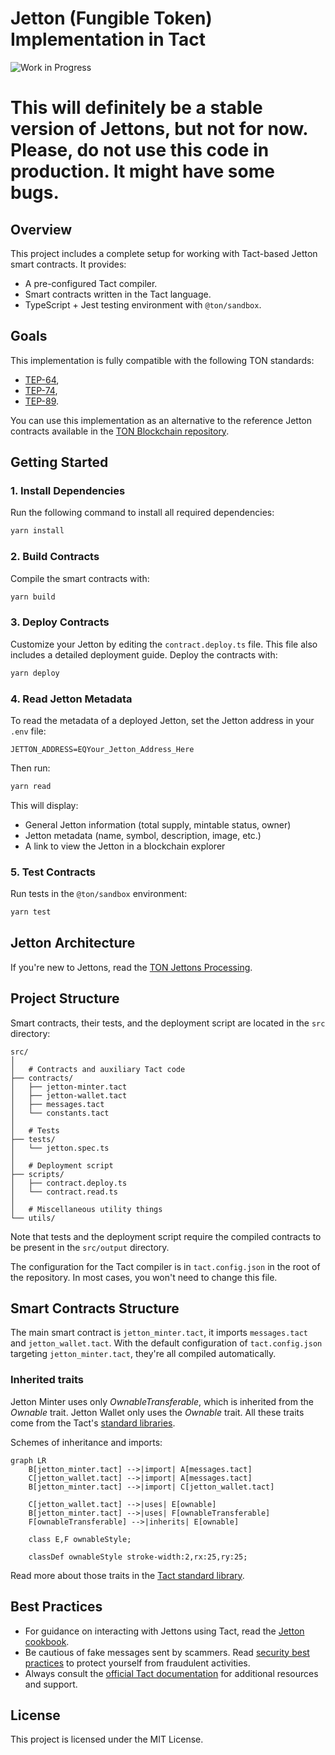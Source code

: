 # Jetton (Fungible Token) Implementation in Tact

![Work in Progress](https://img.shields.io/badge/Work_In_Progress-Do%20not%20use%20in%20production%20yet-red?style=for-the-badge)

# **This will definitely be a stable version of Jettons, but not for now. Please, do not use this code in production. It might have some bugs.**

## Overview

This project includes a complete setup for working with Tact-based Jetton smart contracts. It provides:

- A pre-configured Tact compiler.
- Smart contracts written in the Tact language.
- TypeScript + Jest testing environment with `@ton/sandbox`.

## Goals

This implementation is fully compatible with the following TON standards:

- [TEP-64](https://github.com/ton-blockchain/TEPs/blob/master/text/0064-token-data-standard.md),
- [TEP-74](https://github.com/ton-blockchain/TEPs/blob/master/text/0074-jettons-standard.md),
- [TEP-89](https://github.com/ton-blockchain/TEPs/blob/master/text/0089-jetton-wallet-discovery.md).

You can use this implementation as an alternative to the reference Jetton contracts available in the [TON Blockchain repository](https://github.com/ton-blockchain/token-contract).

## Getting Started

### 1. Install Dependencies

Run the following command to install all required dependencies:

```bash
yarn install
```

### 2. Build Contracts

Compile the smart contracts with:

```bash
yarn build
```

### 3. Deploy Contracts

Customize your Jetton by editing the `contract.deploy.ts` file. This file also includes a detailed deployment guide. Deploy the contracts with:

```bash
yarn deploy
```

### 4. Read Jetton Metadata

To read the metadata of a deployed Jetton, set the Jetton address in your `.env` file:

```
JETTON_ADDRESS=EQYour_Jetton_Address_Here
```

Then run:

```bash
yarn read
```

This will display:

- General Jetton information (total supply, mintable status, owner)
- Jetton metadata (name, symbol, description, image, etc.)
- A link to view the Jetton in a blockchain explorer

### 5. Test Contracts

Run tests in the `@ton/sandbox` environment:

```bash
yarn test
```

## Jetton Architecture

If you're new to Jettons, read the [TON Jettons Processing](https://docs.ton.org/develop/dapps/asset-processing/jettons).

## Project Structure

Smart contracts, their tests, and the deployment script are located in the `src` directory:

```
src/
│
│   # Contracts and auxiliary Tact code
├── contracts/
│   ├── jetton-minter.tact
│   ├── jetton-wallet.tact
│   ├── messages.tact
│   └── constants.tact
│
│   # Tests
├── tests/
│   └── jetton.spec.ts
│
│   # Deployment script
├── scripts/
│   ├── contract.deploy.ts
│   └── contract.read.ts
│
│   # Miscellaneous utility things
└── utils/
```

Note that tests and the deployment script require the compiled contracts to be present in the `src/output` directory.

The configuration for the Tact compiler is in `tact.config.json` in the root of the repository. In most cases, you won't need to change this file.

## Smart Contracts Structure

The main smart contract is `jetton_minter.tact`, it imports `messages.tact` and `jetton_wallet.tact`. With the default configuration of `tact.config.json` targeting `jetton_minter.tact`, they're all compiled automatically.

### Inherited traits

Jetton Minter uses only _OwnableTransferable_, which is inherited from the _Ownable_ trait. Jetton Wallet only uses the _Ownable_ trait. All these traits come from the Tact's [standard libraries](https://docs.tact-lang.org/ref/standard-libraries/).

Schemes of inheritance and imports:

```mermaid
graph LR
    B[jetton_minter.tact] -->|import| A[messages.tact]
    C[jetton_wallet.tact] -->|import| A[messages.tact]
    B[jetton_minter.tact] -->|import| C[jetton_wallet.tact]

    C[jetton_wallet.tact] -->|uses| E[ownable]
    B[jetton_minter.tact] -->|uses| F[ownableTransferable]
    F[ownableTransferable] -->|inherits| E[ownable]

    class E,F ownableStyle;

    classDef ownableStyle stroke-width:2,rx:25,ry:25;

```

Read more about those traits in the [Tact standard library](https://docs.tact-lang.org/ref/standard-libraries/).

## Best Practices

- For guidance on interacting with Jettons using Tact, read the [Jetton cookbook](https://docs.tact-lang.org/cookbook/jettons/).
- Be cautious of fake messages sent by scammers. Read [security best practices](https://docs.tact-lang.org/book/security-best-practices/) to protect yourself from fraudulent activities.
- Always consult the [official Tact documentation](https://docs.tact-lang.org/) for additional resources and support.

## License

This project is licensed under the MIT License.
